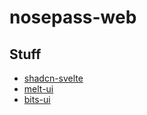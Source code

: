 # nosepass-web

## Stuff
- [shadcn-svelte](https://shadcn-svelte.com/)
- [melt-ui](https://melt-ui.com/)
- [bits-ui](https://www.bits-ui.com)